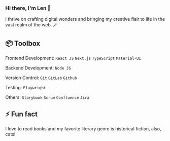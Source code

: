 ### Hi there, I'm Len 👋

I thrive on crafting digital wonders and bringing my creative flair to life in the vast realm of the web. 🪄

📦 Toolbox
---
Frontend Development: `React JS` `Next.js` `TypeScript` `Material-UI`

Backend Development: `Node JS`

Version Control: `Git` `GitLab` `Github`

Testing: `Playwright`

Others: `Storybook` `Scrum` `Confluence` `Jira`

⚡ Fun fact
---
I love to read books and my favorite literary genre is historical fiction, also, cats!
